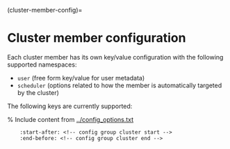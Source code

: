 (cluster-member-config)=
# Cluster member configuration

Each cluster member has its own key/value configuration with the following supported namespaces:

- `user` (free form key/value for user metadata)
- `scheduler` (options related to how the member is automatically targeted by the cluster)

The following keys are currently supported:

% Include content from [../config_options.txt](../config_options.txt)
```{include} ../config_options.txt
    :start-after: <!-- config group cluster start -->
    :end-before: <!-- config group cluster end -->
```
